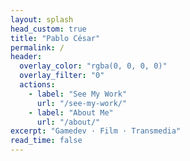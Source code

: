```yaml
---
layout: splash
head_custom: true
title: "Pablo César"
permalink: /
header:
  overlay_color: "rgba(0, 0, 0, 0)"
  overlay_filter: "0"
  actions:
    - label: "See My Work"
      url: "/see-my-work/"
    - label: "About Me"
      url: "/about/"
excerpt: "Gamedev · Film · Transmedia"
read_time: false
---
```

